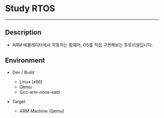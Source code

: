 # Study RTOS

---


## Description

- ARM 에뮬레이터에서 작동하는 펌웨어, OS를 직접 구현해보는 튜토리얼입니다.


## Environment

- Dev / Build
  - Linux (x86)
  - Qemu
  - Gcc-arm-none-eabi


- Target
  - ARM Machine (Qemu)
